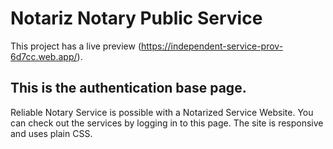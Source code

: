 # Notariz Notary Public Service

This project has a live preview (https://independent-service-prov-6d7cc.web.app/).

## This is the authentication base page.
 Reliable Notary Service is possible with a Notarized Service Website.
 You can check out the services by logging in to this page.
 The site is responsive and uses plain CSS.
